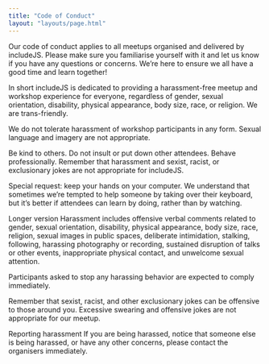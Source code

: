 ```yaml
---
title: "Code of Conduct"
layout: "layouts/page.html"
---
```


Our code of conduct applies to all meetups organised and delivered by includeJS. Please make sure you familiarise yourself with it and let us know if you have any questions or concerns. We’re here to ensure we all have a good time and learn together!

In short
includeJS is dedicated to providing a harassment-free meetup and workshop experience for everyone, regardless of gender, sexual orientation, disability, physical appearance, body size, race, or religion. We are trans-friendly.

We do not tolerate harassment of workshop participants in any form. Sexual language and imagery are not appropriate.

Be kind to others. Do not insult or put down other attendees. Behave professionally. Remember that harassment and sexist, racist, or exclusionary jokes are not appropriate for includeJS.

Special request: keep your hands on your computer. We understand that sometimes we’re tempted to help someone by taking over their keyboard, but it’s better if attendees can learn by doing, rather than by watching.

Longer version
Harassment includes offensive verbal comments related to gender, sexual orientation, disability, physical appearance, body size, race, religion, sexual images in public spaces, deliberate intimidation, stalking, following, harassing photography or recording, sustained disruption of talks or other events, inappropriate physical contact, and unwelcome sexual attention.

Participants asked to stop any harassing behavior are expected to comply immediately.

Remember that sexist, racist, and other exclusionary jokes can be offensive to those around you. Excessive swearing and offensive jokes are not appropriate for our meetup.

Reporting harassment
If you are being harassed, notice that someone else is being harassed, or have any other concerns, please contact the organisers immediately.
